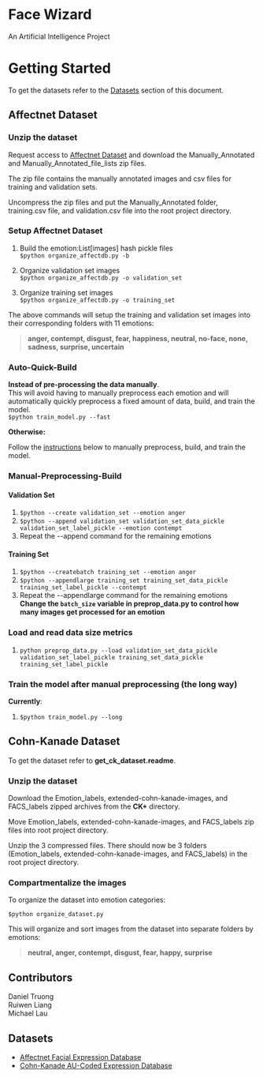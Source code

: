 # Face Wizard
An Artificial Intelligence Project
# Getting Started
To get the datasets refer to the [Datasets](#Datasets) section of this document.  

## Affectnet Dataset
### Unzip the dataset
Request access to [Affectnet Dataset](#Datasets) and download the Manually_Annotated and Manually_Annotated_file_lists zip files. 

The zip file contains the manually annotated images and csv files for training and validation sets. 

Uncompress the zip files and put the Manually_Annotated folder, training.csv file, and validation.csv file into the root project directory.

### Setup Affectnet Dataset
1. Build the emotion:List[images] hash pickle files  
`$python organize_affectdb.py -b`

2. Organize validation set images  
`$python organize_affectdb.py -o validation_set`

3. Organize training set images  
`$python organize_affectdb.py -o training_set`

The above commands will setup the training and validation set images into their corresponding folders with 11 emotions:

 > **anger, contempt, disgust, fear, happiness, neutral, no-face, none, sadness, surprise, uncertain**
 
### Auto-Quick-Build
**Instead of pre-processing the data manually**.  
This will avoid having to manually preprocess each emotion and will automatically quickly preprocess a fixed amount of data, build, and train the model.  
`$python train_model.py --fast`

**Otherwise:**

Follow the [instructions](#Manual-Preprocessing) below to manually preprocess, build, and train the model.
 
### Manual-Preprocessing-Build
#### Validation Set
1. `$python --create validation_set --emotion anger`
2. `$python --append validation_set validation_set_data_pickle validation_set_label_pickle --emotion contempt`
3. Repeat the --append command for the remaining emotions

#### Training Set
1. `$python --createbatch training_set --emotion anger`
2. `$python --appendlarge training_set training_set_data_pickle training_set_label_pickle --contempt`
3. Repeat the --appendlarge command for the remaining emotions  
 **Change the `batch_size` variable in preprop_data.py to control how many images get processed for an emotion**

### Load and read data size metrics
1. `python preprop_data.py --load validation_set_data_pickle validation_set_label_pickle training_set_data_pickle training_set_label_pickle`

### Train the model after manual preprocessing (the long way)
**Currently**:  
1. `$python train_model.py --long`

## Cohn-Kanade Dataset
To get the dataset refer to **get_ck_dataset.readme**.
### Unzip the dataset
Download the Emotion_labels, extended-cohn-kanade-images, and FACS_labels zipped archives from the **CK+** directory.    

Move Emotion_labels, extended-cohn-kanade-images, and FACS_labels zip files into root project directory.

Unzip the 3 compressed files. There should now be 3 folders (Emotion_labels, extended-cohn-kanade-images, and FACS_labels) in the root project directory.

### Compartmentalize the images
To organize the dataset into emotion categories:

`$python organize_dataset.py`

This will organize and sort images from the dataset into separate folders by emotions:

> **neutral, anger, contempt, disgust, fear, happy, surprise**

## Contributors
Daniel Truong  
Ruiwen Liang  
Michael Lau  


## Datasets
* [Affectnet Facial Expression Database](http://mohammadmahoor.com/affectnet/)
* [Cohn-Kanade AU-Coded Expression Database](http://www.pitt.edu/~emotion/ck-spread.htm)
<!--* [The Japanese Female Facial Expression (JAFFE) Database](http://www.kasrl.org/jaffe.html) 
* [Indian Movie Face Database (IMFDB)](http://cvit.iiit.ac.in/projects/IMFDB/) %}
 -->
